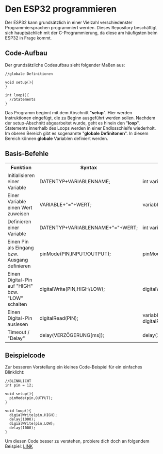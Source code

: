 <h1>Den ESP32 programmieren</h1>

Der ESP32 kann grundsätzlich in einer Vielzahl verschiedenster Programmiersprachen programmiert werden. Dieses Repository beschäftigt sich hauptsächlich mit der C-Programmierung, da diese am häufigsten beim ESP32 in Frage kommt.

<h2>Code-Aufbau</h2>
Der grundsätzliche Codeaufbau sieht folgender Maßen aus:

```
//globale Definitionen

void setup(){
}

int loop(){
  //Statements
}
```
Das Programm beginnt mit dem Abschnitt "**setup**". Hier werden Instruktionen eingefügt, die zu Beginn ausgeführt werden sollen. Nachdem der setup-Abschnitt abgearbeitet wurde, geht es hinein den "**loop**". Statements innerhalb des Loops werden in einer Endlosschleife wiederholt. Im oberen Bereich gibt es sogenannte "**globale Definitonen**". In diesem Bereich können **globale** Variablen definiert werden. 

<h2>Basis-Befehle</h2>

<table>
  <tr>
    <th>Funktion</th>
    <th>Syntax</th>
    <th>Beispiel</th>
  </tr>
  <tr>
    <td>Initialisieren einer Variable</td>
    <td>DATENTYP+VARIABLENNAME;</td>
    <td>int variable;</td>
  </tr>
  <tr>
    <td>Einer Variable einen Wert zuweisen</td>
    <td>VARIABLE+"="+WERT;</td>
    <td>variable = 3;</td>
  </tr>
  <tr>
    <td>Definieren einer Variable</td>
    <td>DATENTYP+VARIABLENNAME+"="+WERT;</td>
    <td>int variable = 3;</td>
  </tr>
  <tr>
    <td>Einen Pin als Eingang bzw. Ausgang definieren</td>
    <td>pinMode(PIN,INPUT/OUTPUT);</td>
    <td>pinMode(3,OUTPUT);</td>
  </tr>
  <tr>
    <td>Einen Digital-Pin auf "HIGH" bzw. "LOW" schalten</td>
    <td>digitalWrite(PIN,HIGH/LOW);</td>
    <td>digitalWrite(3,HIGH);</td>
  </tr>
  <tr>
    <td>Einen Digital-Pin auslesen</td>
    <td>digitalRead(PIN);</td>
    <td>variable = digitalRead(3);</td>
  <tr>
    <td>Timeout / "Delay"</td>
    <td>delay(VERZÖGERUNG[ms]);</td>
    <td>delay(1000);</td>
  </tr>
</table>

<h2>Beispielcode</h2>
Zur besseren Vorstellung ein kleines Code-Beispiel für ein einfaches Blinklicht:

```
//BLINKLICHT
int pin = 12;

void setup(){
  pinMode(pin,OUTPUT);
}

void loop(){
  digialWrite(pin,HIGH);
  delay(1000);
  digialWrite(pin,LOW);
  delay(1000);
}
```
Um diesen Code besser zu verstehen, probiere dich doch an folgendem Beispiel:
<a href="examples/01_ampel.md">LINK</a>

